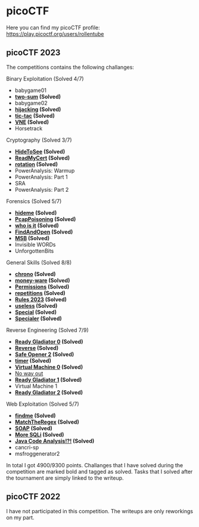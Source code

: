 # picoCTF
Here you can find my picoCTF profile: https://play.picoctf.org/users/rollentube

## picoCTF 2023
The competitions contains the following challanges:

Binary Exploitation (Solved 4/7)
- babygame01
- **[two-sum](picoCTF-2023/Binary_Exploitation/two-sum) (Solved)**
- babygame02
- **[hijacking](picoCTF-2023/Binary_Exploitation/hijacking) (Solved)**
- **[tic-tac](picoCTF-2023/Binary_Exploitation/tic-tac) (Solved)**
- **[VNE](picoCTF-2023/Binary_Exploitation/VNE) (Solved)**
- Horsetrack

Cryptography (Solved 3/7)
- **[HideToSee](picoCTF-2023/Cryptography/HideToSee) (Solved)**
- **[ReadMyCert](picoCTF-2023/Cryptography/ReadMyCert) (Solved)**
- **[rotation](picoCTF-2023/Cryptography/rotation) (Solved)**
- PowerAnalysis: Warmup
- PowerAnalysis: Part 1
- SRA
- PowerAnalysis: Part 2

Forensics (Solved 5/7)
- **[hideme](picoCTF-2023/Forensics/hideme) (Solved)**
- **[PcapPoisoning](picoCTF-2023/Forensics/PcapPoisoning) (Solved)**
- **[who is it](picoCTF-2023/Forensics/who_is_it) (Solved)**
- **[FindAndOpen](picoCTF-2023/Forensics/FindAndOpen) (Solved)**
- **[MSB](picoCTF-2023/Forensics/MSB) (Solved)**
- Invisible WORDs
- UnforgottenBits

General Skills (Solved 8/8)
- **[chrono](picoCTF-2023/General_Skills/chrono.md) (Solved)**
- **[money-ware](picoCTF-2023/General_Skills/money-ware.md) (Solved)**
- **[Permissions](picoCTF-2023/General_Skills/Permissions.md) (Solved)**
- **[repetitions](picoCTF-2023/General_Skills/repetitions) (Solved)**
- **[Rules 2023](picoCTF-2023/General_Skills/Rules_2023.md) (Solved)**
- **[useless](picoCTF-2023/General_Skills/useless.md) (Solved)**
- **[Special](picoCTF-2023/General_Skills/Special.md) (Solved)**
- **[Specialer](picoCTF-2023/General_Skills/Specialer.md) (Solved)**

Reverse Engineering (Solved 7/9)
- **[Ready Gladiator 0](picoCTF-2023/Reverse_Engineering/Ready_Gladiator_0) (Solved)**
- **[Reverse](picoCTF-2023/Reverse_Engineering/Reverse) (Solved)**
- **[Safe Opener 2](picoCTF-2023/Reverse_Engineering/Safe_Opener_2) (Solved)**
- **[timer](picoCTF-2023/Reverse_Engineering/timer) (Solved)**
- **[Virtual Machine 0](picoCTF-2023/Reverse_Engineering/Virtual_Machine_0) (Solved)**
- [No way out](picoCTF-2023/Reverse_Engineering/No_way_out.md)
- **[Ready Gladiator 1](picoCTF-2023/Reverse_Engineering/Ready_Gladiator_1) (Solved)**
- Virtual Machine 1
- **[Ready Gladiator 2](picoCTF-2023/Reverse_Engineering/Ready_Gladiator_2) (Solved)**

Web Exploitation (Solved 5/7)
- **[findme](picoCTF-2023/Web_Exploitation/findme.md) (Solved)**
- **[MatchTheRegex](picoCTF-2023/Web_Exploitation/MatchTheRegex.md) (Solved)**
- **[SOAP](picoCTF-2023/Web_Exploitation/SOAP.md) (Solved)**
- **[More SQLi](picoCTF-2023/Web_Exploitation/More_SQLi.md) (Solved)**
- **[Java Code Analysis!?!](picoCTF-2023/Web_Exploitation/JavaCodeAnalysis) (Solved)**
- cancri-sp
- msfroggenerator2

In total I got 4900/9300 points. Challanges that I have solved during the competition are marked bold and tagged as solved. Tasks that I solved after the tournament are simply linked to the writeup.

## picoCTF 2022
I have not participated in this competition. The writeups are only reworkings on my part.

